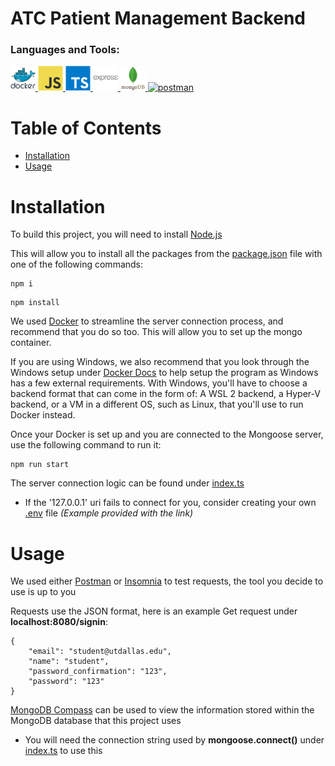 ATC Patient Management Backend
========================

<h3 align="left">Languages and Tools:</h3>

<p align="left"> <a href="https://www.docker.com/" target="_blank"> 
<img src="https://raw.githubusercontent.com/devicons/devicon/master/icons/docker/docker-original-wordmark.svg" alt="docker" width="40" height="40"/>
 </a> <a href="https://developer.mozilla.org/en-US/docs/Web/JavaScript" target="_blank"> <img src="https://raw.githubusercontent.com/devicons/devicon/master/icons/javascript/javascript-original.svg" alt="javascript" width="40" height="40"/> 
  </a> <a href="https://www.typescriptlang.org/" target="_blank"> <img src="https://raw.githubusercontent.com/devicons/devicon/master/icons/typescript/typescript-original.svg" alt="typescript" width="40" height="40"/>
</a> <a href="https://expressjs.com" target="_blank"> <img src="https://raw.githubusercontent.com/devicons/devicon/master/icons/express/express-original-wordmark.svg" alt="express" width="40" height="40"/>
 </a> <a href="https://www.mongodb.com/" target="_blank">  <img src="https://raw.githubusercontent.com/devicons/devicon/master/icons/mongodb/mongodb-original-wordmark.svg" alt="mongodb" width="40" height="40"/> 
 <a href="https://postman.com" target="_blank"> <img src="https://www.vectorlogo.zone/logos/getpostman/getpostman-icon.svg" alt="postman" width="40" height="40"/>
 </a> </p>

# Table of Contents

- [Installation](https://github.com/UTDallasEPICS/ATC-Patient-Management-Backend#installation)
- [Usage](https://github.com/UTDallasEPICS/ATC-Patient-Management-Backend#usage)

# Installation

To build this project, you will need to install [Node.js](https://nodejs.org/en/)

This will allow you to install all the packages from the [package.json](https://github.com/UTDallasEPICS/ATC-Patient-Management-Backend/blob/main/package.json) file with one of the following commands:
``````
npm i 
``````
``````
npm install
``````

We used [Docker](https://www.docker.com/) to streamline the server connection process, and recommend that you do so too. This will allow you to set up the mongo container. 

If you are using Windows, we also recommend that you look through the Windows setup under [Docker Docs](https://docs.docker.com/get-docker/) to help setup the program as Windows has a few external requirements. With Windows, you'll have to choose a backend format that can come in the form of: A WSL 2 backend, a Hyper-V backend, or a VM in a different OS, such as Linux, that you'll use to run Docker instead.

Once your Docker is set up and you are connected to the Mongoose server, use the following command to run it:
```
npm run start
```

The server connection logic can be found under [index.ts](https://github.com/UTDallasEPICS/ATC-Patient-Management-Backend/blob/main/index.ts) 
- If the '127.0.0.1'  uri fails to connect for you, consider creating your own [.env](https://github.com/UTDallasEPICS/ATC-Patient-Management-Backend/blob/main/.env.example) file *(Example provided with the link)*

# Usage  

We used either [Postman](https://www.postman.com/) or [Insomnia](https://insomnia.rest/) to test requests, the tool you decide to use is up to you

Requests use the JSON format, here is an example Get request under **localhost:8080/signin**:
```
{
    "email": "student@utdallas.edu",
    "name": "student",
    "password_confirmation": "123",
    "password": "123"
}
```

[MongoDB Compass](https://www.mongodb.com/products/compass) can be used to view the information stored within the MongoDB database that this project uses
- You will need the connection string used by **mongoose.connect()** under [index.ts](https://github.com/UTDallasEPICS/ATC-Patient-Management-Backend/blob/main/index.ts) to use this
